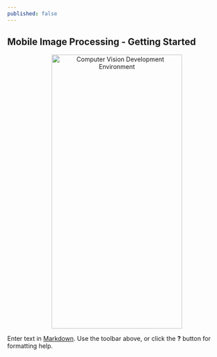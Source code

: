 ```yaml
---
published: false
---
```

## Mobile Image Processing - Getting Started

<p align="center">
  <img  width="300" height="630" alt='Computer Vision Development Environment' src='ayciceksamet.github.io/images/mip-getting-started/laptopandmobilephone.jpeg'/>
</p>

Enter text in [Markdown](http://daringfireball.net/projects/markdown/). Use the toolbar above, or click the **?** button for formatting help.
